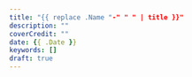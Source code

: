 ```yaml
---
title: "{{ replace .Name "-" " " | title }}"
description: ""
coverCredit: ""
date: {{ .Date }}
keywords: []
draft: true
---
```

